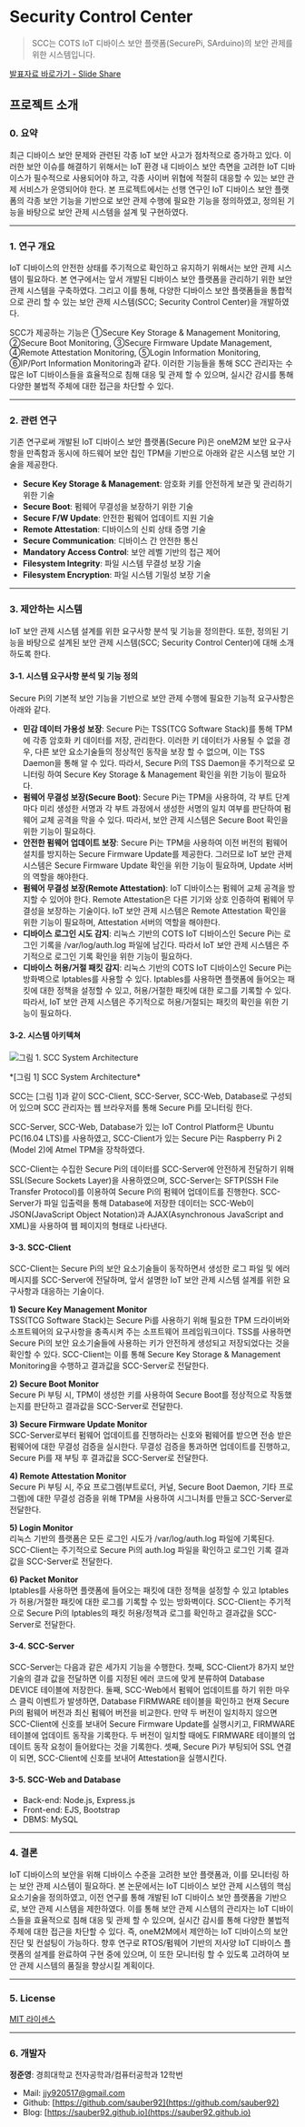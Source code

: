 # Security Control Center  

> SCC는 COTS IoT 디바이스 보안 플랫폼(SecurePi, SArduino)의 보안 관제를 위한 시스템입니다.  

[발표자료 바로가기 - Slide Share](https://www.slideshare.net/JunyoungJung8/scc-security-control-center)  

## 프로젝트 소개  

### 0. 요약  

최근 디바이스 보안 문제와 관련된 각종 IoT 보안 사고가 점차적으로 증가하고 있다. 이러한 보안 이슈를 해결하기 위해서는 IoT 환경 내 디바이스 보안 측면을 고려한 IoT 디바이스가 필수적으로 사용되어야 하고, 각종 사이버 위협에 적절히 대응할 수 있는 보안 관제 서비스가 운영되어야 한다. 본 프로젝트에서는 선행 연구인 IoT 디바이스 보안 플랫폼의 각종 보안 기능을 기반으로 보안 관제 수행에 필요한 기능을 정의하였고, 정의된 기능을 바탕으로 보안 관제 시스템을 설계 및 구현하였다.  

*** 

### 1. 연구 개요  

IoT 디바이스의 안전한 상태를 주기적으로 확인하고 유지하기 위해서는 보안 관제 시스템이 필요하다. 본 연구에서는 앞서 개발된 디바이스 보안 플랫폼을 관리하기 위한 보안 관제 시스템을 구축하였다. 그리고 이를 통해, 다양한 디바이스 보안 플랫폼들을 통합적으로 관리 할 수 있는 보안 관제 시스템(SCC; Security Control Center)을 개발하였다.  

SCC가 제공하는 기능은 ①Secure Key Storage & Management Monitoring, ②Secure Boot Monitoring, ③Secure Firmware Update Management, ④Remote Attestation Monitoring, ⑤Login Information Monitoring, ⑥IP/Port Information Monitoring과 같다. 이러한 기능들을 통해 SCC 관리자는 수 많은 IoT 디바이스들을 효율적으로 침해 대응 및 관제 할 수 있으며, 실시간 감시를 통해 다양한 불법적 주체에 대한 접근을 차단할 수 있다.  

*** 

### 2. 관련 연구  

기존 연구로써 개발된 IoT 디바이스 보안 플랫폼(Secure Pi)은 oneM2M 보안 요구사항을 만족함과 동시에 하드웨어
보안 칩인 TPM을 기반으로 아래와 같은 시스템 보안 기술을 제공한다.  

* **Secure Key Storage & Management**: 암호화 키를 안전하게 보관 및 관리하기 위한 기술  
* **Secure Boot**: 펌웨어 무결성을 보장하기 위한 기술  
* **Secure F/W Update**: 안전한 펌웨어 업데이트 지원 기술  
* **Remote Attestation**: 디바이스의 신뢰 상태 증명 기술  
* **Secure Communication**: 디바이스 간 안전한 통신  
* **Mandatory Access Control**: 보안 레벨 기반의 접근 제어  
* **Filesystem Integrity**: 파일 시스템 무결성 보장 기술  
* **Filesystem Encryption**: 파일 시스템 기밀성 보장 기술  

*** 

### 3. 제안하는 시스템  

IoT 보안 관제 시스템 설계를 위한 요구사항 분석 및 기능을 정의한다. 또한, 정의된 기능을 바탕으로 설계된 보안 관제 시스템(SCC; Security Control Center)에 대해 소개하도록 한다.  

#### 3-1. 시스템 요구사항 분석 및 기능 정의  

Secure Pi의 기본적 보안 기능을 기반으로 보안 관제 수행에 필요한 기능적 요구사항은 아래와 같다.  

* **민감 데이터 가용성 보장**: Secure Pi는 TSS(TCG Software Stack)를 통해 TPM에 각종 암호화 키 데이터를 저장, 관리한다. 이러한 키 데이터가 사용될 수 없을 경우, 다른 보안 요소기술들의 정상적인 동작을 보장 할 수 없으며, 이는 TSS Daemon을 통해 알 수 있다. 따라서, Secure Pi의 TSS Daemon을 주기적으로 모니터링 하여 Secure Key Storage & Management 확인을 위한 기능이 필요하다.  
* **펌웨어 무결성 보장(Secure Boot)**: Secure Pi는 TPM을 사용하여, 각 부트 단계마다 미리 생성한 서명과 각 부트 과정에서 생성한 서명의 일치 여부를 판단하여 펌웨어 교체 공격을 막을 수 있다. 따라서, 보안 관제 시스템은 Secure Boot 확인을 위한 기능이 필요하다.  
* **안전한 펌웨어 업데이트 보장**: Secure Pi는 TPM을 사용하여 이전 버전의 펌웨어 설치를 방지하는 Secure Firmware Update를 제공한다. 그러므로 IoT 보안 관제 시스템은 Secure Firmware Update 확인을 위한 기능이 필요하며, Update 서버의 역할을 해야한다.  
* **펌웨어 무결성 보장(Remote Attestation)**: IoT 디바이스는 펌웨어 교체 공격을 방지할 수 있어야 한다. Remote Attestation은 다른 기기와 상호 인증하여 펌웨어 무결성을 보장하는 기술이다. IoT 보안 관제 시스템은 Remote Attestation 확인을 위한 기능이 필요하며, Attestation 서버의 역할을 해야한다.  
* **디바이스 로그인 시도 감지**: 리눅스 기반의 COTS IoT 디바이스인 Secure Pi는 로그인 기록을 /var/log/auth.log 파일에 남긴다. 따라서 IoT 보안 관제 시스템은 주기적으로 로그인 기록 확인을 위한 기능이 필요하다.  
* **디바이스 허용/거절 패킷 감지**: 리눅스 기반의 COTS IoT 디바이스인 Secure Pi는 방화벽으로 Iptables를 사용할 수 있다. Iptables를 사용하면 플랫폼에 들어오는 패킷에 대한 정책을 설정할 수 있고, 허용/거절한 패킷에 대한 로그를 기록할 수 있다. 따라서, IoT 보안 관제 시스템은 주기적으로 허용/거절되는 패킷의 확인을 위한 기능이 필요하다.  

#### 3-2. 시스템 아키텍쳐  

![그림 1. SCC System Architecture](README/picture-1.png)  
<div style="text-align=center"> *[그림 1] SCC System Architecture* </div>  

SCC는 [그림 1]과 같이 SCC-Client, SCC-Server, SCC-Web, Database로 구성되어 있으며 SCC 관리자는 웹 브라우저를 통해 Secure Pi를 모니터링 한다.  

SCC-Server, SCC-Web, Database가 있는 IoT Control Platform은 Ubuntu PC(16.04 LTS)를 사용하였고, SCC-Client가 있는 Secure Pi는 Raspberry Pi 2 (Model 2)에 Atmel TPM을 장착하였다.  

SCC-Client는 수집한 Secure Pi의 데이터를 SCC-Server에 안전하게 전달하기 위해 SSL(Secure Sockets Layer)을 사용하였으며, SCC-Server는 SFTP(SSH File Transfer Protocol)를 이용하여 Secure Pi의 펌웨어 업데이트를 진행한다. SCC-Server가 파일 입출력을 통해 Database에 저장한 데이터는 SCC-Web이 JSON(JavaScript Object Notation)과 AJAX(Asynchronous JavaScript and XML)을 사용하여 웹 페이지의 형태로 나타낸다.  

#### 3-3. SCC-Client  

SCC-Client는 Secure Pi의 보안 요소기술들이 동작하면서 생성한 로그 파일 및 에러메시지를 SCC-Server에 전달하며, 앞서 설명한 IoT 보안 관제 시스템 설계를 위한 요구사항과 대응하는 기술이다.  

**1) Secure Key Management Monitor**  
TSS(TCG Software Stack)는 Secure Pi를 사용하기 위해 필요한 TPM 드라이버와 소프트웨어의 요구사항을 충족시켜 주는 소프트웨어 프레임워크이다. TSS를 사용하면 Secure Pi의 보안 요소기술들에 사용하는 키가 안전하게 생성되고 저장되었다는 것을 확인할 수 있다. SCC-Client는 이를 통해 Secure Key Storage & Management Monitoring을 수행하고 결과값을 SCC-Server로 전달한다.  

**2) Secure Boot Monitor**  
Secure Pi 부팅 시, TPM이 생성한 키를 사용하여 Secure Boot를 정상적으로 작동했는지를 판단하고 결과값을 SCC-Server로 전달한다.

**3) Secure Firmware Update Monitor**  
SCC-Server로부터 펌웨어 업데이트를 진행하라는 신호와 펌웨어를 받으면 전송 받은 펌웨어에 대한 무결성 검증을 실시한다. 무결성 검증을 통과하면 업데이트를 진행하고, Secure Pi를 재 부팅 후 결과값을 SCC-Server로 전달한다.  

**4) Remote Attestation Monitor**  
Secure Pi 부팅 시, 주요 프로그램(부트로더, 커널, Secure Boot Daemon, 기타 프로그램)에 대한 무결성 검증을 위해 TPM을 사용하여 시그니처를 만들고 SCC-Server로 전달한다.  

**5) Login Monitor**  
리눅스 기반의 플랫폼은 모든 로그인 시도가 /var/log/auth.log 파일에 기록된다. SCC-Client는 주기적으로 Secure Pi의 auth.log 파일을 확인하고 로그인 기록 결과값을 SCC-Server로 전달한다.  

**6) Packet Monitor**  
Iptables를 사용하면 플랫폼에 들어오는 패킷에 대한 정책을 설정할 수 있고 Iptables가 허용/거절한 패킷에 대한 로그를 기록할 수 있는 방화벽이다. SCC-Client는 주기적으로 Secure Pi의 Iptables의 패킷 허용/정책과 로그를 확인하고 결과값을 SCC-Server로 전달한다.  

#### 3-4. SCC-Server  

SCC-Server는 다음과 같은 세가지 기능을 수행한다. 첫째, SCC-Client가 8가지 보안 기술의 결과 값을 전달하면 이를 지정된 에러 코드에 맞게 분류하여 Database DEVICE 테이블에 저장한다. 둘째, SCC-Web에서 펌웨어 업데이트를 하기 위한 마우스 클릭 이벤트가 발생하면, Database FIRMWARE 테이블을 확인하고 현재 Secure Pi의 펌웨어 버전과 최신 펌웨어 버전을 비교한다. 만약 두 버전이 일치하지 않으면 SCC-Client에 신호를 보내어 Secure Firmware Update를 실행시키고, FIRMWARE 테이블에 업데이트 동작을 기록한다. 두 버전이 일치할 때에도 FIRMWARE 테이블의 업데이트 동작 요청이 들어왔다는 것을 기록한다. 셋째, Secure Pi가 부팅되어 SSL 연결이 되면, SCC-Client에 신호를 보내어 Attestation을 실행시킨다.  

#### 3-5. SCC-Web and Database  

* Back-end: Node.js, Express.js  
* Front-end: EJS, Bootstrap  
* DBMS: MySQL  

***

### 4. 결론  

IoT 디바이스의 보안을 위해 디바이스 수준을 고려한 보안 플랫폼과, 이를 모니터링 하는 보안 관제 시스템이 필요하다. 본 논문에서는 IoT 디바이스 보안 관제 시스템의 핵심 요소기술을 정의하였고, 이전 연구를 통해 개발된 IoT 디바이스 보안 플랫폼을 기반으로, 보안 관제 시스템을 제한하였다. 이를 통해 보안 관제 시스템의 관리자는 IoT 디바이스들을 효율적으로 침해 대응 및 관제 할 수 있으며, 실시간 감시를 통해 다양한 불법적 주체에 대한 접근을 차단할 수 있다. 즉, oneM2M에서 제안하는 IoT 디바이스의 보안 진단 및 컨설팅이 가능하다. 향후 연구로 RTOS/펌웨어 기반의 저사양 IoT 디바이스 플랫폼의 설계를 완료하여 구현 중에 있으며, 이 또한 모니터링 할 수 있도록 고려하여 보안 관제 시스템의 품질을 향상시킬 계획이다.  

***

### 5. License  

[MIT 라이센스](https://github.com/sauber92/Security_Control_Center/blob/master/LICENSE)  

*** 

### 6. 개발자  

**정준영**: 경희대학교 전자공학과/컴퓨터공학과 12학번  

* Mail: jjy920517@gmail.com  
* Github: [https://github.com/sauber92](https://github.com/sauber92)  
* Blog: [https://sauber92.github.io](https://sauber92.github.io)  